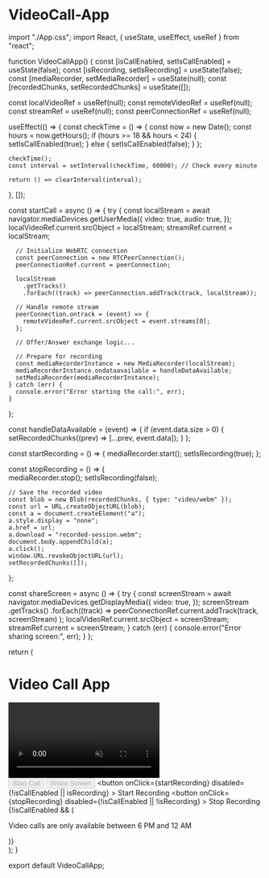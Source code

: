 # VideoCall-App
import "./App.css";
import React, { useState, useEffect, useRef } from "react";

function VideoCallApp() {
  const [isCallEnabled, setIsCallEnabled] = useState(false);
  const [isRecording, setIsRecording] = useState(false);
  const [mediaRecorder, setMediaRecorder] = useState(null);
  const [recordedChunks, setRecordedChunks] = useState([]);

  const localVideoRef = useRef(null);
  const remoteVideoRef = useRef(null);
  const streamRef = useRef(null);
  const peerConnectionRef = useRef(null);

  useEffect(() => {
    const checkTime = () => {
      const now = new Date();
      const hours = now.getHours();
      if (hours >= 18 && hours < 24) {
        setIsCallEnabled(true);
      } else {
        setIsCallEnabled(false); 
      }
    };

    checkTime();
    const interval = setInterval(checkTime, 60000); // Check every minute

    return () => clearInterval(interval);
  }, []);

  const startCall = async () => {
    try {
      const localStream = await navigator.mediaDevices.getUserMedia({
        video: true,
        audio: true,
      });
      localVideoRef.current.srcObject = localStream;
      streamRef.current = localStream;

      // Initialize WebRTC connection
      const peerConnection = new RTCPeerConnection();
      peerConnectionRef.current = peerConnection;

      localStream
        .getTracks()
        .forEach((track) => peerConnection.addTrack(track, localStream));

      // Handle remote stream
      peerConnection.ontrack = (event) => {
        remoteVideoRef.current.srcObject = event.streams[0];
      };

      // Offer/Answer exchange logic...

      // Prepare for recording
      const mediaRecorderInstance = new MediaRecorder(localStream);
      mediaRecorderInstance.ondataavailable = handleDataAvailable;
      setMediaRecorder(mediaRecorderInstance);
    } catch (err) {
      console.error("Error starting the call:", err);
    }
  };

  const handleDataAvailable = (event) => {
    if (event.data.size > 0) {
      setRecordedChunks((prev) => [...prev, event.data]);
    }
  };

  const startRecording = () => {
    mediaRecorder.start();
    setIsRecording(true);
  };

  const stopRecording = () => {  
    mediaRecorder.stop();
    setIsRecording(false);

    // Save the recorded video
    const blob = new Blob(recordedChunks, { type: "video/webm" });
    const url = URL.createObjectURL(blob);
    const a = document.createElement("a");
    a.style.display = "none";
    a.href = url;
    a.download = "recorded-session.webm";
    document.body.appendChild(a);
    a.click();
    window.URL.revokeObjectURL(url);
    setRecordedChunks([]);
  };

  const shareScreen = async () => {
    try {
      const screenStream = await navigator.mediaDevices.getDisplayMedia({
        video: true,
      });
      screenStream
        .getTracks()
        .forEach((track) =>
          peerConnectionRef.current.addTrack(track, screenStream)
        );
      localVideoRef.current.srcObject = screenStream;
      streamRef.current = screenStream;
    } catch (err) {
      console.error("Error sharing screen:", err);
    }
  };

  return (
    <div>
      <h1>Video Call App</h1>
      <div>
        <video ref={localVideoRef} autoPlay muted />
        <video ref={remoteVideoRef} autoPlay />
      </div>
      <div>
        <button onClick={startCall} disabled={!isCallEnabled}>
          Start Call
        </button>
        <button onClick={shareScreen} disabled={!isCallEnabled}>
          Share Screen
        </button>
        <button
          onClick={startRecording}
          disabled={!isCallEnabled || isRecording}
        >
          Start Recording
        </button>
        <button
          onClick={stopRecording}
          disabled={!isCallEnabled || !isRecording}
        >
          Stop Recording
        </button>
      </div>
      {!isCallEnabled && (
        <p>Video calls are only available between 6 PM and 12 AM</p>
      )}
    </div>
  );
}

export default VideoCallApp;
 
